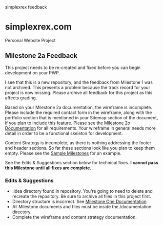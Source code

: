 simplexrex feedback
# simplexrex.com
Personal Website Project

## Milestone 2a Feedback
This project needs to be re-created and fixed before you can begin development on your PWP.

I see that this is a new repository, and the feedback from Milestone 1 was not archived. This presents a problem because the track record for your project is now missing. Please archive all feedback for this project as this affects grading.

Based on your Milestone 2a documentation, the wireframe is incomplete. Please include the required contact form in the wireframe, along with the portfolio section that is mentioned in your Sitemap section of the document, if you plan to include this feature. Please see the [Milestone 2&alpha; Documentation](https://bootcamp-coders.cnm.edu/projects/personal/milestone-two/) for all requirements. Your wireframe in general needs more detail in order to be a functional skeleton for development.

Content Strategy is incomplete, as there is nothing addressing the footer and header sections. So far these sections look like you plan to keep them empty. Please see the [Sample Milestones](https://bootcamp-coders.cnm.edu/projects/personal/example/) for an example.

See the Edits &amp; Suggestions section below for technical fixes. **I cannot pass this Milestone until all fixes are complete.**

### Edits &amp; Suggestions
- .idea directory found in repository. You're going to need to delete and recreate the repository. Be sure to archive all files in this project first.
- Directory structure is incorrect. See [Milestone One Documentation](https://bootcamp-coders.cnm.edu/projects/personal/milestone-one/)
- All Milestone documents and files must be inside the /documentation directory.
- Complete the wireframe and content strategy documentation.
